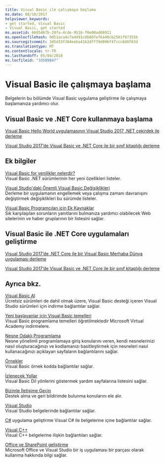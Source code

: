 ```yaml
---
title: Visual Basic ile çalışmaya başlama
ms.date: 08/10/2017
helpviewer_keywords:
- get started, Visual Basic
- Visual Basic, get started
ms.assetid: 6685467b-28fa-4cde-9516-f0e00ad08911
ms.openlocfilehash: 9d51aca4c7ad491c0b807ef6a40cb2581f97355b
ms.sourcegitcommit: 3d5d33f384eeba41b2dff79d096f47ccc8d8f03d
ms.translationtype: MT
ms.contentlocale: tr-TR
ms.lasthandoff: 05/04/2018
ms.locfileid: "33589847"
---
```

# <a name="get-started-with-visual-basic"></a>Visual Basic ile çalışmaya başlama
Belgelerin bu bölümde Visual Basic uygulama geliştirme ile çalışmaya başlamanıza yardımcı olur.  
  
## <a name="get-started-with-visual-basic-and-net-core"></a>Visual Basic ve .NET Core kullanmaya başlama

[Visual Basic Hello World uygulamasının Visual Studio 2017 .NET çekirdek ile derleme](../../core/tutorials/vb-with-visual-studio.md)

[Visual Studio 2017’de Visual Basic ve .NET Core ile bir sınıf kitaplığı derleme](../../core/tutorials/vb-library-with-visual-studio.md)  

## <a name="additional-information"></a>Ek bilgiler

[Visual Basic for yenilikler nelerdir?](whats-new.md)   
Visual Basic .NET sürümlerinin her yeni özellikleri listeler.

[Visual Studio'daki Önemli Visual Basic Değişiklikleri](breaking-changes-in-visual-studio.md)  
Derleme bir uygulamanın engellemek veya çalışma zamanı davranışını değiştirmek değişiklikleri bu sürümde listeler.  
  
[Visual Basic Programcıları için Ek Kaynaklar](additional-resources.md)  
Sık karşılaşılan sorunların yanıtlarını bulmanıza yardımcı olabilecek Web sitelerinin ve haber gruplarının bir listesini sağlar.  

## <a name="develop-net-core-applications-with-visual-basic"></a>Visual Basic ile .NET Core uygulamaları geliştirme

[Visual Studio 2017’de .NET Core ile bir Visual Basic Merhaba Dünya uygulaması derleme](../../core/tutorials/vb-with-visual-studio.md) 

[Visual Studio 2017’de Visual Basic ve .NET Core ile bir sınıf kitaplığı derleme](../../core/tutorials/vb-library-with-visual-studio.md) 

## <a name="see-also"></a>Ayrıca bkz.
 [Visual Basic Al](https://aka.ms/vsdownload?utm_source=mscom&utm_campaign=msdocs)  
 Ücretsiz sürümleri de dahil olmak üzere, Visual Basic desteği içeren Visual Studio sürümleri için indirme bağlantılar sağlar.  

 [Yeni başlayanlar için Visual Basic temelleri](https://mva.microsoft.com/en-US/training-courses/visual-basic-fundamentals-for-absolute-beginners-16507)  
 Visual Basic programlama temelleri öğretilmektedir Microsoft Virtual Academy indirmelere.

 [Nesne Odaklı Programlama](../programming-guide/concepts/object-oriented-programming.md)  
 Nesne yönelimli programlamaya giriş konularını veren, kendi nesnelerinizi nasıl oluşturacağınızı ve kodlamanızı basitleştirmek için nesneleri nasıl kullanacağınızı açıklayan sayfaların bağlantılarını sağlar.  
  
 [Örnekler](../../visual-basic/sample-applications.md)  
 Visual Basic örnek kodda bağlantılar sağlar.  
  
 [İzlenecek Yollar](../../visual-basic/walkthroughs.md)  
 Visual Basic Dil yönlerini göstermek yardım sayfalarına listesini sağlar.  
  
 [Bizimle İletişime Geçin](/visualstudio/ide/talk-to-us)  
 Destek alma ve geri bildirimde bulunma konularını ele alır.  
  
 [Visual Studio](/visualstudio/)  
 Visual Studio belgelerinde bağlantılar sağlar.  
  
 [C#](../../csharp/index.md) uygulama geliştirme Visual C# ile belgelerine içine bağlantılar sağlar.  
  
 [Visual C++](/cpp/)  
 Visual C++ belgelerine ilişkin bağlantıları sağlar.  
  
 [Office ve SharePoint geliştirme](https://msdn.microsoft.com/library/d2tx7z6d)  
 Microsoft Office ve Visual Studio bir iş uygulaması bir parçası olarak kullanma hakkında bilgi sağlar.
